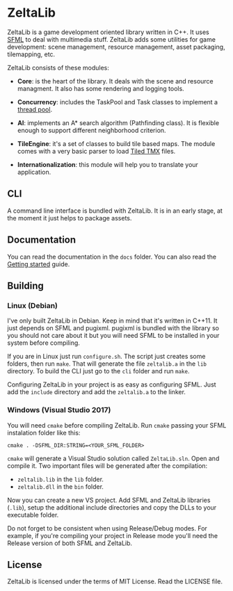 # ZeltaLib


ZeltaLib is a game development oriented library written in C++. It uses [SFML](https://www.sfml-dev.org/) to deal with multimedia stuff. ZeltaLib adds some utilities for game development: scene management, resource management, asset packaging, tilemapping, etc.

ZeltaLib consists of these modules:

- **Core**: is the heart of the library. It deals with the scene and resource managment. It also has some rendering and logging tools.

- **Concurrency**: includes the TaskPool and Task classes to implement a [thread pool](https://en.wikipedia.org/wiki/Thread_pool).

- **AI**: implements an A* search algorithm (Pathfinding class). It is flexible enough to support different neighborhood criterion.

- **TileEngine**: it's a set of classes to build tile based maps. The module comes with a very basic parser to load [Tiled TMX](http://www.mapeditor.org/) files.

- **Internationalization**: this module will help you to translate your application.

## CLI
A command line interface is bundled with ZeltaLib. It is in an early stage, at the moment it just helps to package assets.

## Documentation

You can read the documentation in the `docs` folder. You can also read the [Getting started](https://github.com/rafaelgc/ZeltaLib/wiki/Getting-started) guide.

## Building
### Linux (Debian)
I've only built ZeltaLib in Debian. Keep in mind that it's written in C++11. It just depends on SFML and pugixml. pugixml is bundled with the library so you should not care about it but you will need SFML to be installed in your system before compiling.

If you are in Linux just run `configure.sh`. The script just creates some folders, then run `make`. That will generate the file `zeltalib.a` in the `lib` directory. To build the CLI just go to the `cli` folder and run `make`.

Configuring ZeltaLib in your project is as easy as configuring SFML. Just add the `include` directory and add the `zeltalib.a` to the linker.

### Windows (Visual Studio 2017)
You will need `cmake` before compiling ZeltaLib. Run `cmake` passing your SFML instalation folder like this:
```
cmake . -DSFML_DIR:STRING=<YOUR_SFML_FOLDER>
```

`cmake` will generate a Visual Studio solution called `ZeltaLib.sln`. Open and compile it.
Two important files will be generated after the compilation:
- `zeltalib.lib` in the `lib` folder.
- `zeltalib.dll` in the `bin` folder.

Now you can create a new VS project. Add SFML and ZeltaLib libraries (`.lib`), setup the additional include directories and copy the DLLs to your executable folder.

Do not forget to be consistent when using Release/Debug modes. For example, if you're compiling your project in Release mode you'll need the Release version of both SFML and ZeltaLib.

## License


ZeltaLib is licensed under the terms of MIT License. Read the LICENSE file.